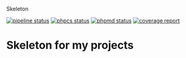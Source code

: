 Skeleton

[![pipeline status](https://gitlab.com/fldar/skeleton/badges/skeleton/pipeline.svg?style=flat-square)](https://gitlab.com/fldar/skeleton/-/commits/skeleton)
[![phpcs status](https://gitlab.com/fldar/skeleton/badges/skeleton/pipeline.svg?job=phpcs)](https://gitlab.com/fldar/skeleton/-/commits/skeleton)
[![phpmd status](https://gitlab.com/fldar/skeleton/badges/skeleton/pipeline.svg?job=phpmd)](https://gitlab.com/fldar/skeleton/-/commits/skeleton)
[![coverage report](https://gitlab.com/fldar/skeleton/badges/skeleton/coverage.svg?style=flat-square)](https://gitlab.com/fldar/skeleton/-/commits/skeleton)

# Skeleton for my projects
